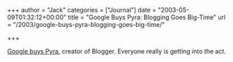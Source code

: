 +++
author = "Jack"
categories = ["Journal"]
date = "2003-05-09T01:32:12+00:00"
title = "Google Buys Pyra: Blogging Goes Big-Time"
url = "/2003/google-buys-pyra-blogging-goes-big-time/"

+++

[Google buys Pyra][1], creator of Blogger. Everyone really is getting into the act.

 [1]: http://weblog.siliconvalley.com/column/dangillmor/archives/000802.shtml